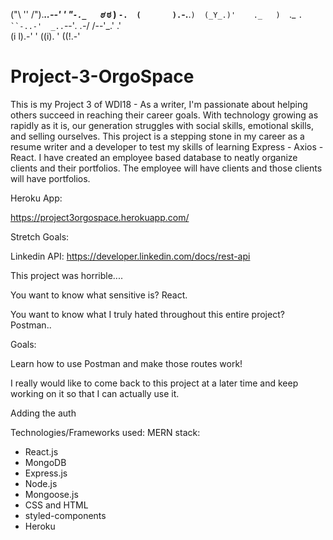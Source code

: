 
("\ '' /").___..--' ' "`-._  
 `ಠ_ ಠ  )   `-.  (       ).`-.__.`) 
  (_Y_.)'    ._   )  `._ `. ``-..-' 
     _..`--'_. .-_/  /--'_.'  .'          
   (i l).-' '    ((i). '   ((!.-'


# Project-3-OrgoSpace
This is my Project 3 of WDI18 - As a writer, I'm passionate about helping others succeed in reaching their career goals. With technology growing as rapidly as it is, our generation struggles with social skills, emotional skills, and selling ourselves. This project is a stepping stone in my career as a resume writer and a developer to test my skills of learning Express - Axios - React. I have created an employee based database to neatly organize clients and their portfolios. The employee will have clients and those clients will have portfolios.


Heroku App:

https://project3orgospace.herokuapp.com/

Stretch Goals:

Linkedin API:
https://developer.linkedin.com/docs/rest-api

This project was horrible.... 

You want to know what sensitive is? React.

You want to know what I truly hated throughout this entire project? Postman..

Goals:

Learn how to use Postman and make those routes work!

I really would like to come back to this project at a later time and keep working on it so that I can actually use it.

Adding the auth


Technologies/Frameworks used:
MERN stack:

- React.js
- MongoDB
- Express.js
- Node.js
- Mongoose.js
- CSS and HTML
- styled-components
- Heroku

